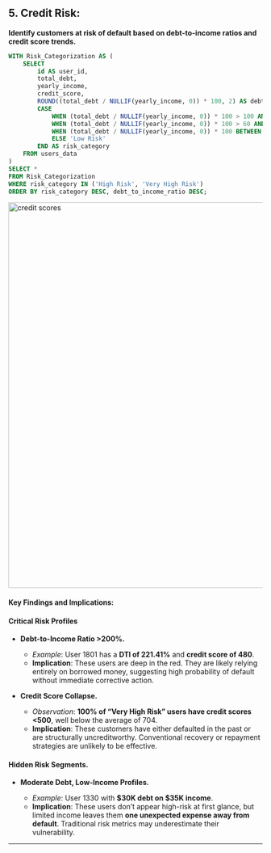 ## 5. Credit Risk: 

**Identify customers at risk of default based on debt-to-income ratios and credit score trends.**

```sql
WITH Risk_Categorization AS (
    SELECT 
        id AS user_id, 
        total_debt, 
        yearly_income, 
        credit_score,
        ROUND((total_debt / NULLIF(yearly_income, 0)) * 100, 2) AS debt_to_income_ratio,
        CASE 
            WHEN (total_debt / NULLIF(yearly_income, 0)) * 100 > 100 AND credit_score < 500 THEN 'Very High Risk'
            WHEN (total_debt / NULLIF(yearly_income, 0)) * 100 > 60 AND credit_score BETWEEN 500 AND 599 THEN 'High Risk'
            WHEN (total_debt / NULLIF(yearly_income, 0)) * 100 BETWEEN 40 AND 60 AND credit_score BETWEEN 600 AND 699 THEN 'Moderate Risk'
            ELSE 'Low Risk'
        END AS risk_category
    FROM users_data
)
SELECT * 
FROM Risk_Categorization
WHERE risk_category IN ('High Risk', 'Very High Risk')
ORDER BY risk_category DESC, debt_to_income_ratio DESC;
```

<img width="763" alt="credit scores" src="https://github.com/user-attachments/assets/68592c97-ef29-4406-a5f3-38fe95a205a5" />


#### Key Findings and Implications:

#### **Critical Risk Profiles**

* **Debt-to-Income Ratio >200%.**

  * *Example*: User 1801 has a **DTI of 221.41%** and **credit score of 480**.
  * **Implication**: These users are deep in the red. They are likely relying entirely on borrowed money, suggesting high probability of default without immediate corrective action.


* **Credit Score Collapse.**

  * *Observation*: **100% of “Very High Risk” users have credit scores <500**, well below the average of 704.
  * **Implication**: These customers have either defaulted in the past or are structurally uncreditworthy. Conventional recovery or repayment strategies are unlikely to be effective.
    

#### **Hidden Risk Segments.**

* **Moderate Debt, Low-Income Profiles.**

  * *Example*: User 1330 with **\$30K debt on \$35K income**.
  * **Implication**: These users don’t appear high-risk at first glance, but limited income leaves them **one unexpected expense away from default**. Traditional risk metrics may underestimate their vulnerability.


---
